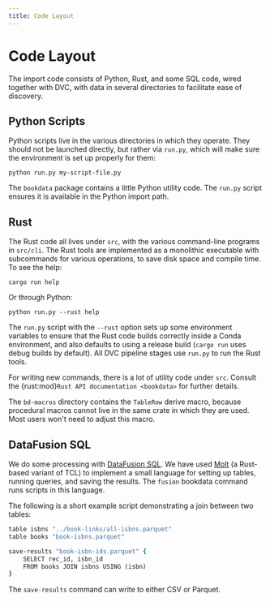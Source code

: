 ```yaml
---
title: Code Layout
---
```


# Code Layout

The import code consists of Python, Rust, and some SQL code, wired together with DVC, with data
in several directories to facilitate ease of discovery.

## Python Scripts

Python scripts live in the various directories in which they operate. They should not be launched
directly, but rather via `run.py`, which will make sure the environment is set up properly for them:

    python run.py my-script-file.py

The `bookdata` package contains a little Python utility code.  The `run.py` script ensures it is
available in the Python import path.

## Rust

The Rust code all lives under `src`, with the various command-line programs in `src/cli`.  The Rust
tools are implemented as a monolithic executable with subcommands for various operations, to save
disk space and compile time.  To see the help:

    cargo run help

Or through Python:

    python run.py --rust help

The `run.py` script with the `--rust` option sets up some environment variables to ensure that
the Rust code builds correctly inside a Conda environment, and also defaults to using a release
build (`cargo run` uses debug builds by default).  All DVC pipeline stages use `run.py` to run
the Rust tools.

For writing new commands, there is a lot of utility code under `src`.  Consult the
{rust:mod}`Rust API documentation <bookdata>` for further details.

The `bd-macros` directory contains the `TableRow` derive macro, because procedural macros cannot
live in the same crate in which they are used.  Most users won't need to adjust this macro.

## DataFusion SQL

[DF]: https://github.com/apache/arrow-datafusion/
[Molt]: https://wduquette.github.io/molt/

We do some processing with [DataFusion SQL][DF].  We have used [Molt][] (a Rust-based variant of
TCL) to implement a small language for setting up tables, running queries, and saving the results.
The `fusion` bookdata command runs scripts in this language.

The following is a short example script demonstrating a join between two tables:

```tcl
table isbns "../book-links/all-isbns.parquet"
table books "book-isbns.parquet"

save-results "book-isbn-ids.parquet" {
    SELECT rec_id, isbn_id
    FROM books JOIN isbns USING (isbn)
}
```

The `save-results` command can write to either CSV or Parquet.
